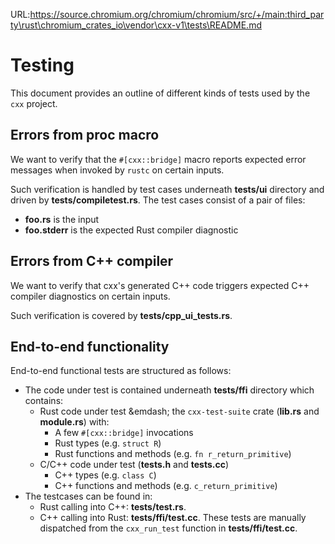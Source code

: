 URL:https://source.chromium.org/chromium/chromium/src/+/main:third_party\rust\chromium_crates_io\vendor\cxx-v1\tests\README.md
# Testing

This document provides an outline of different kinds of tests used by the `cxx`
project.

## Errors from proc macro

We want to verify that the `#[cxx::bridge]` macro reports expected error
messages when invoked by `rustc` on certain inputs.

Such verification is handled by test cases underneath **tests/ui** directory and
driven by **tests/compiletest.rs**. The test cases consist of a pair of files:

* **foo.rs** is the input
* **foo.stderr** is the expected Rust compiler diagnostic

## Errors from C++ compiler

We want to verify that cxx's generated C++ code triggers expected C++ compiler
diagnostics on certain inputs.

Such verification is covered by **tests/cpp_ui_tests.rs**.

## End-to-end functionality

End-to-end functional tests are structured as follows:

* The code under test is contained underneath **tests/ffi** directory which
  contains:
    - Rust code under test &emdash; the `cxx-test-suite` crate (**lib.rs** and
      **module.rs**) with:
        - A few `#[cxx::bridge]` invocations
        - Rust types (e.g. `struct R`)
        - Rust functions and methods (e.g. `fn r_return_primitive`)
    - C/C++ code under test (**tests.h** and **tests.cc**)
        - C++ types (e.g. `class C`)
        - C++ functions and methods (e.g. `c_return_primitive`)
* The testcases can be found in:
    - Rust calling into C++: **tests/test.rs**.
    - C++ calling into Rust: **tests/ffi/test.cc**. These tests are manually
      dispatched from the `cxx_run_test` function in **tests/ffi/test.cc**.
